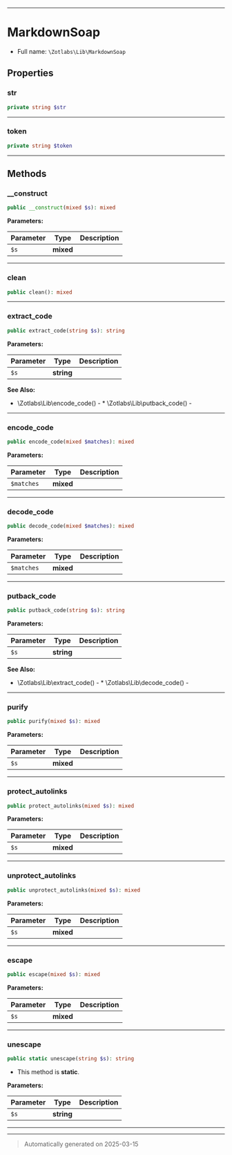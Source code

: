 ***

# MarkdownSoap





* Full name: `\Zotlabs\Lib\MarkdownSoap`



## Properties


### str



```php
private string $str
```






***

### token



```php
private string $token
```






***

## Methods


### __construct



```php
public __construct(mixed $s): mixed
```








**Parameters:**

| Parameter | Type | Description |
|-----------|------|-------------|
| `$s` | **mixed** |  |





***

### clean



```php
public clean(): mixed
```












***

### extract_code



```php
public extract_code(string $s): string
```








**Parameters:**

| Parameter | Type | Description |
|-----------|------|-------------|
| `$s` | **string** |  |





**See Also:**

* \Zotlabs\Lib\encode_code() - * \Zotlabs\Lib\putback_code() - 

***

### encode_code



```php
public encode_code(mixed $matches): mixed
```








**Parameters:**

| Parameter | Type | Description |
|-----------|------|-------------|
| `$matches` | **mixed** |  |





***

### decode_code



```php
public decode_code(mixed $matches): mixed
```








**Parameters:**

| Parameter | Type | Description |
|-----------|------|-------------|
| `$matches` | **mixed** |  |





***

### putback_code



```php
public putback_code(string $s): string
```








**Parameters:**

| Parameter | Type | Description |
|-----------|------|-------------|
| `$s` | **string** |  |





**See Also:**

* \Zotlabs\Lib\extract_code() - * \Zotlabs\Lib\decode_code() - 

***

### purify



```php
public purify(mixed $s): mixed
```








**Parameters:**

| Parameter | Type | Description |
|-----------|------|-------------|
| `$s` | **mixed** |  |





***

### protect_autolinks



```php
public protect_autolinks(mixed $s): mixed
```








**Parameters:**

| Parameter | Type | Description |
|-----------|------|-------------|
| `$s` | **mixed** |  |





***

### unprotect_autolinks



```php
public unprotect_autolinks(mixed $s): mixed
```








**Parameters:**

| Parameter | Type | Description |
|-----------|------|-------------|
| `$s` | **mixed** |  |





***

### escape



```php
public escape(mixed $s): mixed
```








**Parameters:**

| Parameter | Type | Description |
|-----------|------|-------------|
| `$s` | **mixed** |  |





***

### unescape



```php
public static unescape(string $s): string
```



* This method is **static**.




**Parameters:**

| Parameter | Type | Description |
|-----------|------|-------------|
| `$s` | **string** |  |





***


***
> Automatically generated on 2025-03-15
